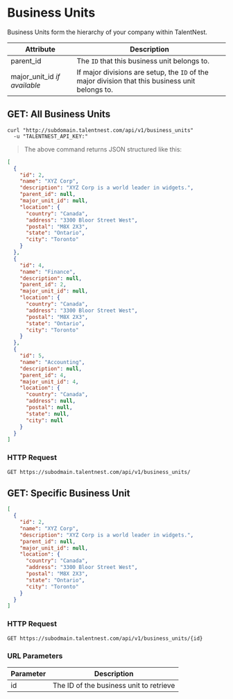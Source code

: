 # Business Units

Business Units form the hierarchy of your company within TalentNest.

Attribute | Description
--------- | -----------
parent_id | The `ID` that this business unit belongs to.
major_unit_id *if available* | If major divisions are setup, the `ID` of the major division that this business unit belongs to.

## GET: All Business Units

```shell
curl "http://subdomain.talentnest.com/api/v1/business_units"
  -u "TALENTNEST_API_KEY:"
```

> The above command returns JSON structured like this:

```json
[
  {
    "id": 2,
    "name": "XYZ Corp",
    "description": "XYZ Corp is a world leader in widgets.",
    "parent_id": null,
    "major_unit_id": null,
    "location": {
      "country": "Canada",
      "address": "3300 Bloor Street West",
      "postal": "M8X 2X3",
      "state": "Ontario",
      "city": "Toronto"
    }
  },
  {
    "id": 4,
    "name": "Finance",
    "description": null,
    "parent_id": 2,
    "major_unit_id": null,
    "location": {
      "country": "Canada",
      "address": "3300 Bloor Street West",
      "postal": "M8X 2X3",
      "state": "Ontario",
      "city": "Toronto"
    }
  },
  {
    "id": 5,
    "name": "Accounting",
    "description": null,
    "parent_id": 4,
    "major_unit_id": 4,
    "location": {
      "country": "Canada",
      "address": null,
      "postal": null,
      "state": null,
      "city": null
    }
  }
]
```
### HTTP Request

`GET https://subodmain.talentnest.com/api/v1/business_units/`

## GET: Specific Business Unit

```json
[
  {
    "id": 2,
    "name": "XYZ Corp",
    "description": "XYZ Corp is a world leader in widgets.",
    "parent_id": null,
    "major_unit_id": null,
    "location": {
      "country": "Canada",
      "address": "3300 Bloor Street West",
      "postal": "M8X 2X3",
      "state": "Ontario",
      "city": "Toronto"
    }
  }
]
```

### HTTP Request

`GET https://subodmain.talentnest.com/api/v1/business_units/{id}`

### URL Parameters

Parameter | Description
--------- | -----------
id | The ID of the business unit to retrieve
